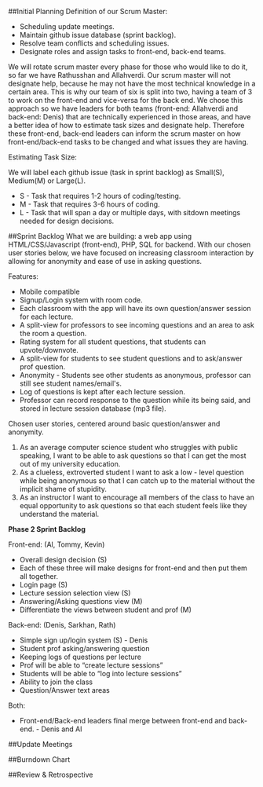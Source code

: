 ##Initial Planning
Definition of our Scrum Master:
* Scheduling update meetings.
* Maintain github issue database (sprint backlog).
* Resolve team conflicts and scheduling issues.
* Designate roles and assign tasks to front-end, back-end teams.

We will rotate scrum master every phase for those who would like to do it, so far we have Rathusshan and Allahverdi.
Our scrum master will not designate help, because he may not have the most technical knowledge in a certain area.
This is why our team of six is split into two, having a team of 3 to work on the front-end and vice-versa for the back end. 
We chose this approach so we have leaders for both teams (front-end: Allahverdi and back-end: Denis)
that are technically experienced in those areas, and have a better idea of how to estimate task sizes and designate help.
Therefore these front-end, back-end leaders can inform the scrum master on how front-end/back-end tasks to be changed and what issues
they are having.

Estimating Task Size:

We will label each github issue (task in sprint backlog) as Small(S), Medium(M) or Large(L).
* S - Task that requires 1-2 hours of coding/testing.
* M - Task that requires 3-6 hours of coding.
* L - Task that will span a day or multiple days, with sitdown meetings needed for design decisions.


##Sprint Backlog
What we are building:
a web app using HTML/CSS/Javascript (front-end), PHP, SQL for backend.
With our chosen user stories below, we have focused on increasing classroom interaction by allowing for anonymity and ease of use
in asking questions.

Features:
* Mobile compatible
* Signup/Login system with room code.
* Each classroom with the app will have its own question/answer session for each lecture.
* A split-view for professors to see incoming questions and an area to ask the room a question.
* Rating system for all student questions, that students can upvote/downvote.
* A split-view for students to see student questions and to ask/answer prof question.
* Anonymity - Students see other students as anonymous, professor can still see student names/email's.
* Log of questions is kept after each lecture session.
* Professor can record response to the question while its being said, and stored in lecture session database (mp3 file).

Chosen user stories, centered around basic question/answer and anonymity.

1. As an average computer science student who struggles with public speaking, I want to be able to ask questions so that I can get the most out of my university education.
2. As a clueless, extroverted student I want to ask a low - level question while being anonymous so that I can catch up to the material without the implicit shame of stupidity.
3. As an instructor I want to encourage all members of the class to have an equal opportunity to ask questions so that each student feels like they understand the material.

**Phase 2 Sprint Backlog**

Front-end: (Al, Tommy, Kevin)
* Overall design decision (S)
 * Each of these three will make designs for front-end and then put them all together.
* Login page (S) 
* Lecture session selection view (S)
* Answering/Asking questions view (M)
* Differentiate the views between student and prof (M)

Back-end: (Denis, Sarkhan, Rath)
* Simple sign up/login system (S) - Denis
* Student prof asking/answering question
* Keeping logs of questions per lecture
* Prof will be able to “create lecture sessions”
* Students will be able to “log into lecture sessions”
* Ability to join the class
* Question/Answer text areas

Both:
* Front-end/Back-end leaders final merge between front-end and back-end. - Denis and Al

##Update Meetings

##Burndown Chart

##Review & Retrospective
